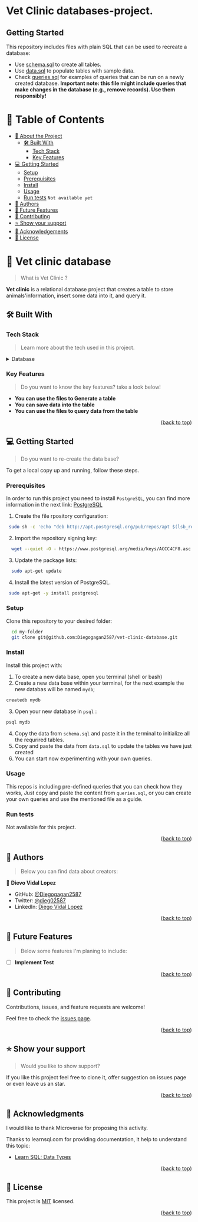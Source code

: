 # Vet Clinic databases-project.

## Getting Started

This repository includes files with plain SQL that can be used to recreate a database:

- Use [schema.sql](./schema.sql) to create all tables.
- Use [data.sql](./data.sql) to populate tables with sample data.
- Check [queries.sql](./queries.sql) for examples of queries that can be run on a newly created database. **Important note: this file might include queries that make changes in the database (e.g., remove records). Use them responsibly!**

<a name="readme-top"></a>

<!--
HOW TO USE:
This is an example of how you may give instructions on setting up your project locally.

Modify this file to match your project and remove sections that don't apply.

REQUIRED SECTIONS:
- Table of Contents
- About the Project
  - Built With
  - Live Demo
- Getting Started
- Authors
- Future Features
- Contributing
- Show your support
- Acknowledgements
- License

After you're finished please remove all the comments and instructions!
-->


<!-- TABLE OF CONTENTS -->

# 📗 Table of Contents

- [📖 About the Project](#about-project)
  - [🛠 Built With](#built-with)
    - [Tech Stack](#tech-stack)
    - [Key Features](#key-features)
- [💻 Getting Started](#getting-started)
  - [Setup](#setup)
  - [Prerequisites](#prerequisites)
  - [Install](#install)
  - [Usage](#usage)
  - [Run tests](#run-tests) `Not available yet`
- [👥 Authors](#authors)
- [🔭 Future Features](#future-features)
- [🤝 Contributing](#contributing)
- [⭐️ Show your support](#support)
- [🙏 Acknowledgements](#acknowledgements)
- [📝 License](#license)

<!-- PROJECT DESCRIPTION -->

# 📖 Vet clinic database <a name="about-project"></a>

> What is Vet Clinic ? 

**Vet clinic** is a relational database project that creates a table to store animals'information, insert some data into it, and query it.

## 🛠 Built With <a name="built-with"></a>

### Tech Stack <a name="tech-stack"></a>

> Learn more about the tech used in this project.

<details>
<summary>Database</summary>
  <ul>
    <li><a href="https://www.postgresql.org/">PostgreSQL</a></li>
  </ul>
</details>

<!-- Features -->

### Key Features <a name="key-features"></a>

> Do you want to know the key features? take a look below!

- **You can use the files to Generate a table**
- **You can save data into the table**
- **You can use the files to query data from the table**

<p align="right">(<a href="#readme-top">back to top</a>)</p>


<!-- GETTING STARTED -->

## 💻 Getting Started <a name="getting-started"></a>

> Do you want to re-create the data base?

To get a local copy up and running, follow these steps.

### Prerequisites

In order to run this project you need to install `PostgreSQL`, you can find more information in the next link: [PostgreSQL](https://www.postgresql.org/download/linux/ubuntu/)

 1. Create the file rpository configuration:
```sh
 sudo sh -c 'echo "deb http://apt.postgresql.org/pub/repos/apt $(lsb_release -cs)-pgdg main" > /etc/apt/sources.list.d/pgdg.list'
```
 2. Import the repository signing key:
 ```sh
   wget --quiet -O - https://www.postgresql.org/media/keys/ACCC4CF8.asc | sudo apt-key add -
 ```

 3. Update the package lists:
 ```sh
   sudo apt-get update
 ```
 4. Install the latest version of PostgreSQL.
 ```sh
  sudo apt-get -y install postgresql
 ```




### Setup

Clone this repository to your desired folder:

```sh
  cd my-folder
  git clone git@github.com:Diegogagan2587/vet-clinic-database.git
```


### Install

Install this project with:

1. To create a new data base, open you terminal (shell or bash)
2. Create a new data base within your terminal, for the next example the new databas will be named `mydb`;
```sh
createdb mydb
```
3. Open your new database in  `psql` :
```sh
psql mydb

```
4. Copy the data from `schema.sql` and paste it in the terminal to initialize all the requrired tables.
5. Copy and paste the data from `data.sql` to update the tables we have just created
6. You can start now experimenting with your own queries.

### Usage

This repos is including pre-defined queries that you can check how they works, 
Just copy and paste the content from `queries.sql`, or you can create your own queries and 
use the mentioned file as a guide.

### Run tests

Not available for this project.


<p align="right">(<a href="#readme-top">back to top</a>)</p>

<!-- AUTHORS -->

## 👥 Authors <a name="authors"></a>

> Below you can find data about creators:

👤 **Dievo Vidal Lopez**

- GitHub: [@Diegogagan2587](https://github.com/Diegogagan2587)
- Twitter: [@dieg02587](https://twitter.com/dieg02587)
- LinkedIn: [Diego Vidal Lopez](https://www.linkedin.com/in/diego-vidal-lopez)

<p align="right">(<a href="#readme-top">back to top</a>)</p>

<!-- FUTURE FEATURES -->

## 🔭 Future Features <a name="future-features"></a>

> Below some features I'm planing to include:

- [ ] **Implement Test**

<p align="right">(<a href="#readme-top">back to top</a>)</p>

<!-- CONTRIBUTING -->

## 🤝 Contributing <a name="contributing"></a>

Contributions, issues, and feature requests are welcome!

Feel free to check the [issues page](https://github.com/Diegogagan2587/vet-clinic-database/issues).

<p align="right">(<a href="#readme-top">back to top</a>)</p>

<!-- SUPPORT -->

## ⭐️ Show your support <a name="support"></a>

> Would you like to show support?

If you like this project feel free to clone it, offer suggestion on issues page or even leave us an star.

<p align="right">(<a href="#readme-top">back to top</a>)</p>

<!-- ACKNOWLEDGEMENTS -->

## 🙏 Acknowledgments <a name="acknowledgements"></a>


I would like to thank Microverse for proposing this activity.

Thanks to learnsql.com for providing documentation, it help to understand this topic:
- [Learn SQL: Data Types ](https://learnsql.com/blog/postgresql-data-types/#:~:text=The%20DECIMAL%20and%20NUMERIC%20data,types%20can%20store%20rational%20numbers.)

<p align="right">(<a href="#readme-top">back to top</a>)</p>


<!-- LICENSE -->

## 📝 License <a name="license"></a>

This project is [MIT](./LICENSE) licensed.

<p align="right">(<a href="#readme-top">back to top</a>)</p>
